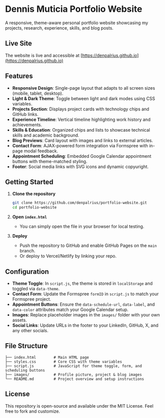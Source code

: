 # Dennis Muticia Portfolio Website

A responsive, theme-aware personal portfolio website showcasing my projects, research, experience, skills, and blog posts.

## Live Site

The website is live and accessible at [https://denpalrius.github.io](https://denpalrius.github.io)

## Features

* **Responsive Design**: Single-page layout that adapts to all screen sizes (mobile, tablet, desktop).
* **Light & Dark Theme**: Toggle between light and dark modes using CSS variables.
* **Projects Section**: Displays project cards with technology chips and GitHub links.
* **Experience Timeline**: Vertical timeline highlighting work history and achievements.
* **Skills & Education**: Organized chips and lists to showcase technical skills and academic background.
* **Blog Previews**: Card layout with images and links to external articles.
* **Contact Form**: AJAX-powered form integration via Formspree with in-page modal feedback.
* **Appointment Scheduling**: Embedded Google Calendar appointment buttons with theme-matched styling.
* **Footer**: Social media links with SVG icons and dynamic copyuright.

## Getting Started

1. **Clone the repository**

   ```bash
   git clone https://github.com/denpalrius/portfolio-website.git
   cd portfolio-website
   ```

2. **Open `index.html`**

   * You can simply open the file in your browser for local testing.

3. **Deploy**

   * Push the repository to GitHub and enable GitHub Pages on the `main` branch.
   * Or deploy to Vercel/Netlify by linking your repo.

## Configuration

* **Theme Toggle**: In `script.js`, the theme is stored in `localStorage` and toggled via `data-theme`.
* **Contact Form**: Update the Formspree `formID` in `script.js` to match your Formspree project.
* **Appointment Buttons**: Ensure the `data-schedule-url`, `data-label`, and `data-color` attributes match your Google Calendar setup.
* **Images**: Replace placeholder images in the `images/` folder with your own assets.
* **Social Links**: Update URLs in the footer to your LinkedIn, GitHub, X, and any other socials.

## File Structure

```
├── index.html        # Main HTML page
├── styles.css        # Core CSS with theme variables
├── script.js         # JavaScript for theme toggle, form, and scheduling buttons
├── images/           # Profile picture, project & blog images
└── README.md         # Project overview and setup instructions
```

## License

This repository is open-source and available under the MIT License. Feel free to fork and customize.

